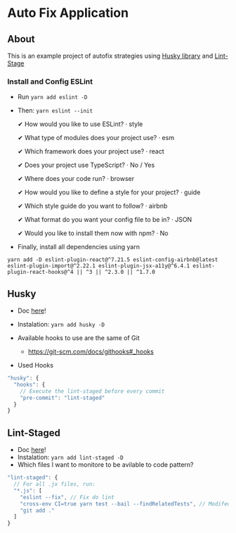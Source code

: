 # Auto Fix Application

## About
This is an example project of autofix strategies using [Husky library](https://github.com/typicode/husky) and [Lint-Stage](https://github.com/okonet/lint-staged)

### Install and Config ESLint
- Run `yarn add eslint -D`
- Then: `yarn eslint --init`

  ✔ How would you like to use ESLint? · style
  
  ✔ What type of modules does your project use? · esm
  
  ✔ Which framework does your project use? · react
  
  ✔ Does your project use TypeScript? · No / Yes
  
  ✔ Where does your code run? · browser
  
  ✔ How would you like to define a style for your project? · guide
  
  ✔ Which style guide do you want to follow? · airbnb
  
  ✔ What format do you want your config file to be in? · JSON
  
  ✔ Would you like to install them now with npm? · No

- Finally, install all dependencies using yarn
```console
yarn add -D eslint-plugin-react@^7.21.5 eslint-config-airbnb@latest eslint-plugin-import@^2.22.1 eslint-plugin-jsx-a11y@^6.4.1 eslint-plugin-react-hooks@^4 || ^3 || ^2.3.0 || ^1.7.0
```

## Husky
- Doc [here](https://github.com/typicode/husky)!

- Instalation: `yarn add husky -D`
- Available hooks to use are the same of Git
  - https://git-scm.com/docs/githooks#_hooks
- Used Hooks
```js
"husky": {
  "hooks": {
    // Execute the lint-staged before every commit
    "pre-commit": "lint-staged"
  }
}
```	

## Lint-Staged
- Doc [here](https://github.com/okonet/lint-staged)!
- Instalation: `yarn add lint-staged -D`
- Which files I want to monitore to be avilable to code pattern? 
```js
"lint-staged": {
  // For all .jx files, run:
  "*.js": [
    "eslint --fix", // Fix do lint
    "cross-env CI=true yarn test --bail --findRelatedTests", // Modifed files tests with bail (all test must pass)
    "git add ."
  ]
}
```	